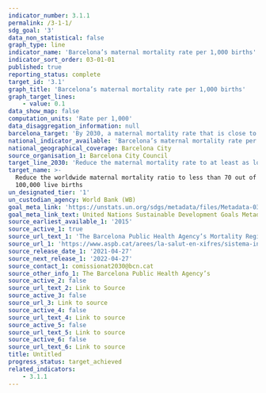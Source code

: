 ```yaml
---
indicator_number: 3.1.1
permalink: /3-1-1/
sdg_goal: '3'
data_non_statistical: false
graph_type: line
indicator_name: 'Barcelona’s maternal mortality rate per 1,000 births'
indicator_sort_order: 03-01-01
published: true
reporting_status: complete
target_id: '3.1'
graph_title: 'Barcelona’s maternal mortality rate per 1,000 births'
graph_target_lines:
    - value: 0.1
data_show_map: false
computation_units: 'Rate per 1,000'
data_disaggregation_information: null
barcelona_target: 'By 2030, a maternal mortality rate that is close to zero'
national_indicator_available: 'Barcelona’s maternal mortality rate per 1,000 births'
national_geographical_coverage: Barcelona City
source_organisation_1: Barcelona City Council
target_line_2030: 'Reduce the maternal mortality rate to at least as low as 0.1 per 1,000 births'
target_name: >-
  Reduce the worldwide maternal mortality ratio to less than 70 out of every
  100,000 live births
un_designated_tier: '1'
un_custodian_agency: World Bank (WB)
goal_meta_link: 'https://unstats.un.org/sdgs/metadata/files/Metadata-03-01-01.pdf'
goal_meta_link_text: United Nations Sustainable Development Goals Metadata (pdf 894kB)
source_earliest_available_1: '2015'
source_active_1: true
source_url_text_1: 'The Barcelona Public Health Agency’s Mortality Registry '
source_url_1: 'https://www.aspb.cat/arees/la-salut-en-xifres/sistema-informacio-mortalitat/'
source_release_date_1: '2021-04-27'
source_next_release_1: '2022-04-27'
source_contact_1: comissionat2030@bcn.cat
source_other_info_1: The Barcelona Public Health Agency’s
source_active_2: false
source_url_text_2: Link to Source
source_active_3: false
source_url_3: Link to source
source_active_4: false
source_url_text_4: Link to source
source_active_5: false
source_url_text_5: Link to source
source_active_6: false
source_url_text_6: Link to source
title: Untitled
progress_status: target_achieved
related_indicators: 
    - 3.1.1
---
```


